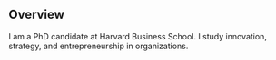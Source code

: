 ## Overview

I am a PhD candidate at Harvard Business School. I study innovation, strategy, and entrepreneurship in organizations.
